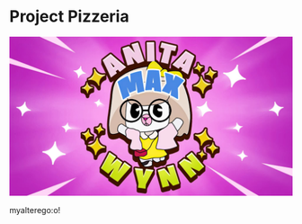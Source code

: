 # Project Pizzeria

![Anita Maxwynn](https://github.com/AngelSmithlgs/pizzeriaFront/blob/main/anita%20maxwynn.jpg)


myalterego:o!